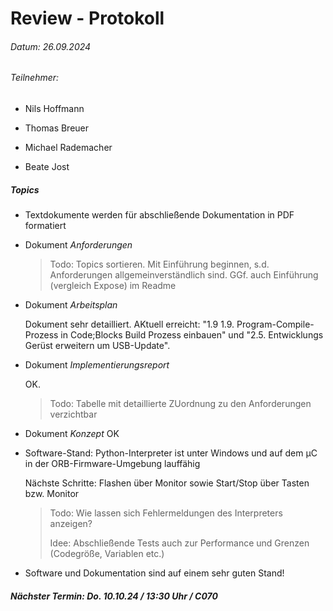 # Review - Protokoll

###### Datum: 26.09.2024

###### Teilnehmer:

- Nils Hoffmann

- Thomas Breuer

- Michael Rademacher

- Beate Jost

##### Topics

- Textdokumente werden für abschließende Dokumentation in PDF formatiert

- Dokument *Anforderungen*
  
  > Todo: Topics sortieren. Mit Einführung beginnen, s.d. Anforderungen allgemeinverständlich sind. GGf. auch Einführung (vergleich Expose) im Readme

- Dokument *Arbeitsplan*
  
  Dokument sehr detailliert. AKtuell erreicht: "1.9 1.9. Program-Compile-Prozess in Code;Blocks Build Prozess einbauen" und "2.5. Entwicklungs Gerüst erweitern um USB-Update".

- Dokument *Implementierungsreport*
  
  OK.
  
  > Todo: Tabelle mit detaillierte ZUordnung zu den Anforderungen verzichtbar

- Dokument *Konzept*
  OK

- Software-Stand:
  Python-Interpreter ist unter Windows und auf dem µC in der ORB-Firmware-Umgebung lauffähig
  
  Nächste Schritte: Flashen über Monitor sowie Start/Stop über Tasten bzw. Monitor
  
  > Todo: Wie lassen sich Fehlermeldungen des Interpreters anzeigen?
  > 
  > Idee: Abschließende Tests auch zur Performance und Grenzen (Codegröße, Variablen etc.)

- Software und Dokumentation sind auf einem sehr guten Stand!

##### Nächster Termin: Do. 10.10.24 / 13:30 Uhr / C070
